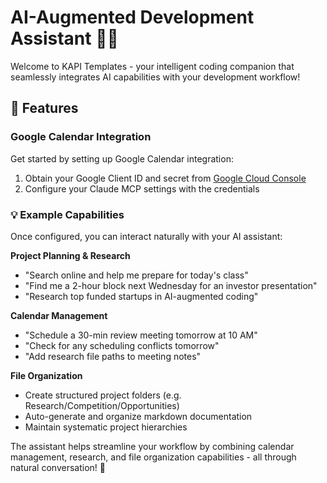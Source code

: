 # AI-Augmented Development Assistant 🤖✨

Welcome to KAPI Templates - your intelligent coding companion that seamlessly integrates AI capabilities with your development workflow!

## 🌟 Features

### Google Calendar Integration
Get started by setting up Google Calendar integration:
1. Obtain your Google Client ID and secret from [Google Cloud Console](https://developers.google.com/identity/oauth2/web/guides/get-google-api-clientid)
2. Configure your Claude MCP settings with the credentials

### 💡 Example Capabilities 

Once configured, you can interact naturally with your AI assistant:

**Project Planning & Research**
- "Search online and help me prepare for today's class"
- "Find me a 2-hour block next Wednesday for an investor presentation"
- "Research top funded startups in AI-augmented coding"

**Calendar Management**
- "Schedule a 30-min review meeting tomorrow at 10 AM"
- "Check for any scheduling conflicts tomorrow"
- "Add research file paths to meeting notes"

**File Organization**
- Create structured project folders (e.g. Research/Competition/Opportunities)
- Auto-generate and organize markdown documentation
- Maintain systematic project hierarchies

The assistant helps streamline your workflow by combining calendar management, research, and file organization capabilities - all through natural conversation! 🚀